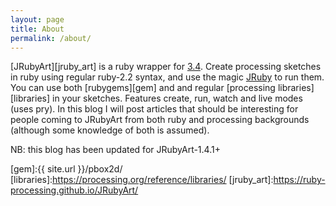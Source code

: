 ```yaml
---
layout: page
title: About
permalink: /about/
---
```


[JRubyArt][jruby_art] is a ruby wrapper for [3.4][processing].  Create processing sketches in ruby using regular ruby-2.2 syntax, and use the magic [JRuby][jruby] to run them. You can use both [rubygems][gem] and and regular [processing libraries][libraries] in your sketches. Features create, run, watch and live modes (uses pry). In this blog I will post articles that should be interesting for people coming to JRubyArt from both ruby and processing backgrounds (although some knowledge of both is assumed).

NB: this blog has been updated for JRubyArt-1.4.1+

[jruby]:http://jruby.org
[processing]:https://processing.org
[gem]:{{ site.url }}/pbox2d/
[libraries]:https://processing.org/reference/libraries/
[jruby_art]:https://ruby-processing.github.io/JRubyArt/
